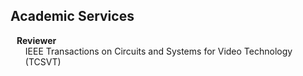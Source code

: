 ## Academic Services

<h4 style="margin:0 10px 0;">Reviewer</h4>

<ul style="margin:0 0 5px;">
  <autocolor>IEEE Transactions on Circuits and Systems for Video Technology (TCSVT)</autocolor>
</ul>

<!-- <h4 style="margin:0 10px 0;">Journal Reviewers</h4>

<ul style="margin:0 0 20px;">
  <li><a href="https://www.computer.org/csdl/journal/tp"><autocolor>IEEE Transactions on Pattern Analysis and Machine Intelligence (TPAMI)</autocolor></a></li>
  <li><a href="https://www.springer.com/journal/11263"><autocolor>International Journal of Computer Vision (IJCV)</autocolor></a></li>
</ul> -->